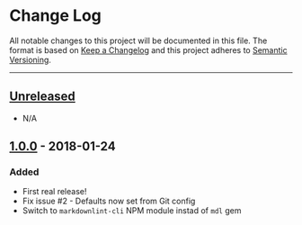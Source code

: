# Change Log

All notable changes to this project will be documented in this file. The format is based on
[Keep a Changelog](http://keepachangelog.com/en/1.0.0/) and this project adheres to
[Semantic Versioning](http://semver.org/spec/v2.0.0.html).

---

## [Unreleased](https://github.com/greylocklabs/js/compare/1.8.2...HEAD)

- N/A

## [1.0.0](https://github.com/tylucaskelley/github-templates/releases/tag/1.0.0) - 2018-01-24

### Added

- First real release!
- Fix issue #2 - Defaults now set from Git config
- Switch to `markdownlint-cli` NPM module instad of `mdl` gem
